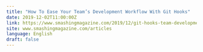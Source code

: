 ```yaml
---
title: "How To Ease Your Team’s Development Workflow With Git Hooks"
date: 2019-12-02T11:00:00Z
link: https://www.smashingmagazine.com/2019/12/git-hooks-team-development-workflow/?utm_medium=RSS&utm_source=news.12bit.vn
site: www.smashingmagazine.com/articles
language: English
draft: false
---
```


